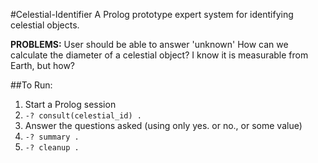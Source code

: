 #Celestial-Identifier
A Prolog prototype expert system for identifying celestial objects.

**PROBLEMS:** User should be able to answer 'unknown'
          How can we calculate the diameter of a celestial object? I know it is measurable from Earth, but how?

##To Run:
1. Start a Prolog session
2. `-? consult(celestial_id) .`
3. Answer the questions asked (using only yes. or no., or some value)
4. `-? summary .`
5. `-? cleanup .`

